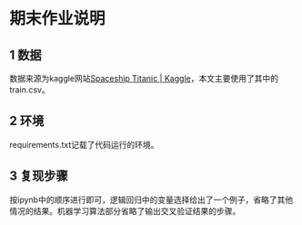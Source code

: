 # 期末作业说明
## 1 数据
数据来源为kaggle网站[Spaceship Titanic | Kaggle](https://www.kaggle.com/competitions/spaceship-titanic/data)，本文主要使用了其中的train.csv。

## 2 环境
requirements.txt记载了代码运行的环境。

## 3 复现步骤
按ipynb中的顺序进行即可，逻辑回归中的变量选择给出了一个例子，省略了其他情况的结果。机器学习算法部分省略了输出交叉验证结果的步骤。

